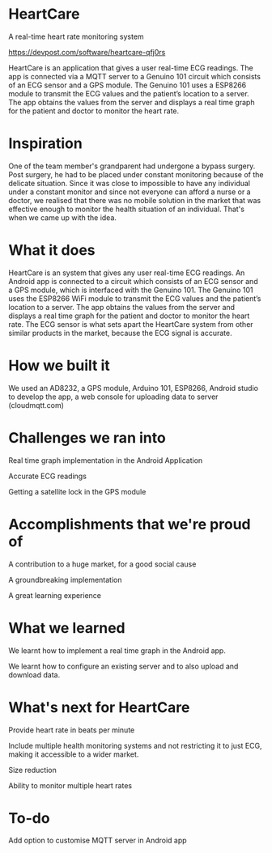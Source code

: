 # HeartCare
A real-time heart rate monitoring system

https://devpost.com/software/heartcare-qfj0rs

HeartCare is an application that gives a user real-time ECG readings. The app is connected via a MQTT server to a Genuino 101 circuit which consists of an ECG sensor and a GPS module. The Genuino 101 uses a ESP8266 module to transmit the ECG values and the patient’s location to a server. The app obtains the values from the server and displays a real time graph for the patient and doctor to monitor the heart rate.

# Inspiration
One of the team member's grandparent had undergone a bypass surgery. Post surgery, he had to be placed under constant monitoring because of the delicate situation. Since it was close to impossible to have any individual under a constant monitor and since not everyone can afford a nurse or a doctor, we realised that there was no mobile solution in the market that was effective enough to monitor the health situation of an individual. That's when we came up with the idea.

# What it does
HeartCare is an system that gives any user real-time ECG readings. An Android app is connected to a circuit which consists of an ECG sensor and a GPS module, which is interfaced with the Genuino 101. The Genuino 101 uses the ESP8266 WiFi module to transmit the ECG values and the patient’s location to a server. The app obtains the values from the server and displays a real time graph for the patient and doctor to monitor the heart rate. The ECG sensor is what sets apart the HeartCare system from other similar products in the market, because the ECG signal is accurate.

# How we built it
We used an AD8232, a GPS module, Arduino 101, ESP8266, Android studio to develop the app, a web console for uploading data to server (cloudmqtt.com)

# Challenges we ran into
Real time graph implementation in the Android Application

Accurate ECG readings

Getting a satellite lock in the GPS module

# Accomplishments that we're proud of
A contribution to a huge market, for a good social cause

A groundbreaking implementation

A great learning experience

# What we learned
We learnt how to implement a real time graph in the Android app.

We learnt how to configure an existing server and to also upload and download data.

# What's next for HeartCare
Provide heart rate in beats per minute

Include multiple health monitoring systems and not restricting it to just ECG, making it accessible to a wider market.

Size reduction

Ability to monitor multiple heart rates

# To-do
Add option to customise MQTT server in Android app
